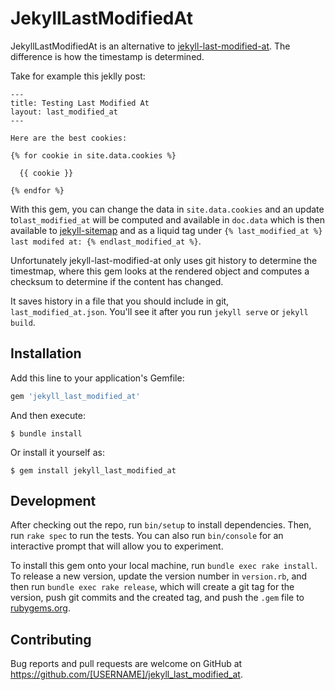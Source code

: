 # JekyllLastModifiedAt

JekyllLastModifiedAt is an alternative to [jekyll-last-modified-at](https://github.com/gjtorikian/jekyll-last-modified-at).  The difference is how the timestamp is determined.

Take for example this jeklly post:

```
---
title: Testing Last Modified At
layout: last_modified_at
---

Here are the best cookies:

{% for cookie in site.data.cookies %}

  {{ cookie }}

{% endfor %}

```

With this gem, you can change the data in `site.data.cookies` and an update to`last_modified_at` will be computed and available in `doc.data` which is then available to [jekyll-sitemap](https://github.com/jekyll/jekyll-sitemap) and as a liquid tag under `{% last_modified_at %} last modifed at: {% endlast_modified_at %}`.

Unfortunately jekyll-last-modified-at only uses git history to determine the timestmap, where this gem looks at the rendered object and computes a checksum to determine if the content has changed.

It saves history in a file that you should include in git, `last_modified_at.json`.  You'll see it after you run `jekyll serve` or `jekyll build`.

## Installation

Add this line to your application's Gemfile:

```ruby
gem 'jekyll_last_modified_at'
```

And then execute:

    $ bundle install

Or install it yourself as:

    $ gem install jekyll_last_modified_at

## Development

After checking out the repo, run `bin/setup` to install dependencies. Then, run `rake spec` to run the tests. You can also run `bin/console` for an interactive prompt that will allow you to experiment.

To install this gem onto your local machine, run `bundle exec rake install`. To release a new version, update the version number in `version.rb`, and then run `bundle exec rake release`, which will create a git tag for the version, push git commits and the created tag, and push the `.gem` file to [rubygems.org](https://rubygems.org).

## Contributing

Bug reports and pull requests are welcome on GitHub at https://github.com/[USERNAME]/jekyll_last_modified_at.
